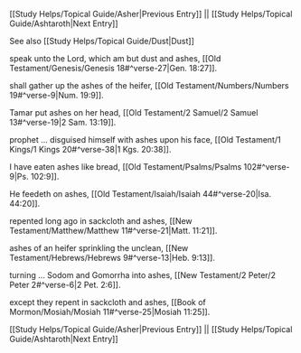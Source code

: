 [[Study Helps/Topical Guide/Asher|Previous Entry]]  ||  [[Study Helps/Topical Guide/Ashtaroth|Next Entry]]

 See also [[Study Helps/Topical Guide/Dust|Dust]]

 speak unto the Lord, which am but dust and ashes, [[Old Testament/Genesis/Genesis 18#^verse-27|Gen. 18:27]].

 shall gather up the ashes of the heifer, [[Old Testament/Numbers/Numbers 19#^verse-9|Num. 19:9]].

 Tamar put ashes on her head, [[Old Testament/2 Samuel/2 Samuel 13#^verse-19|2 Sam. 13:19]].

 prophet ... disguised himself with ashes upon his face, [[Old Testament/1 Kings/1 Kings 20#^verse-38|1 Kgs. 20:38]].

 I have eaten ashes like bread, [[Old Testament/Psalms/Psalms 102#^verse-9|Ps. 102:9]].

 He feedeth on ashes, [[Old Testament/Isaiah/Isaiah 44#^verse-20|Isa. 44:20]].

 repented long ago in sackcloth and ashes, [[New Testament/Matthew/Matthew 11#^verse-21|Matt. 11:21]].

 ashes of an heifer sprinkling the unclean, [[New Testament/Hebrews/Hebrews 9#^verse-13|Heb. 9:13]].

 turning ... Sodom and Gomorrha into ashes, [[New Testament/2 Peter/2 Peter 2#^verse-6|2 Pet. 2:6]].

 except they repent in sackcloth and ashes, [[Book of Mormon/Mosiah/Mosiah 11#^verse-25|Mosiah 11:25]].

[[Study Helps/Topical Guide/Asher|Previous Entry]]  ||  [[Study Helps/Topical Guide/Ashtaroth|Next Entry]]